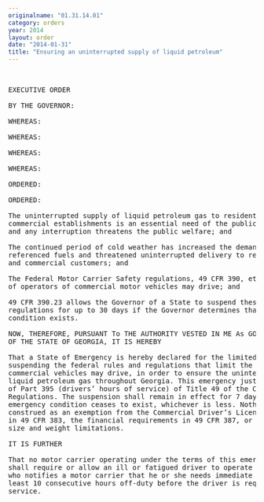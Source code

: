```yaml
---
originalname: "01.31.14.01"
category: orders
year: 2014
layout: order
date: "2014-01-31"
title: "Ensuring an uninterrupted supply of liquid petroleum"
---
```

<pre>
 

EXECUTIVE ORDER

BY THE GOVERNOR:

WHEREAS:

WHEREAS:

WHEREAS:

WHEREAS:

ORDERED:

ORDERED:

The uninterrupted supply of liquid petroleum gas to residential, agricultural and
commercial establishments is an essential need of the public during the winter
and any interruption threatens the public welfare; and

The continued period of cold weather has increased the demand for the above
referenced fuels and threatened uninterrupted delivery to residential, agricultural
and commercial customers; and

The Federal Motor Carrier Safety regulations, 49 CFR 390, et seq., limit the hours
of operators of commercial motor vehicles may drive; and

49 CFR 390.23 allows the Governor of a State to suspend these rules and
regulations for up to 30 days if the Governor determines that an emergency
condition exists.

NOW, THEREFORE, PURSUANT To THE AUTHORITY VESTED IN ME As GOVERNOR
OF THE STATE OF GEORGIA, IT IS HEREBY

That a State of Emergency is hereby declared for the limited purpose of
suspending the federal rules and regulations that limit the hours operators of
commercial vehicles may drive, in order to ensure the uninterrupted supply of
liquid petroleum gas throughout Georgia. This emergency justifies a suspension
of Part 395 (drivers’ hours of service) of Title 49 of the Code of Federal
Regulations. The suspension shall remain in effect for 7 days or until the
emergency condition ceases to exist, whichever is less. Nothing herein shall be
construed as an exemption from the Commercial Driver’s License requirements
in 49 CFR 383, the financial requirements in 49 CFR 387, or applicable federal
size and weight limitations.

IT IS FURTHER

That no motor carrier operating under the terms of this emergency declaration
shall require or allow an ill or fatigued driver to operate a motor vehicle. A driver
who notifies a motor carrier that he or she needs immediate rest shall be given at
least 10 consecutive hours off-duty before the driver is required to return to
service.

</pre>
